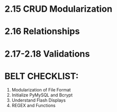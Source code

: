 # 2.15 CRUD Modularization


# 2.16 Relationships


# 2.17-2.18 Validations

# BELT CHECKLIST:
1. Modularization of File Format
2. Initialize PyMySQL and Bcrypt
3. Understand Flash Displays
4. REGEX and Functions